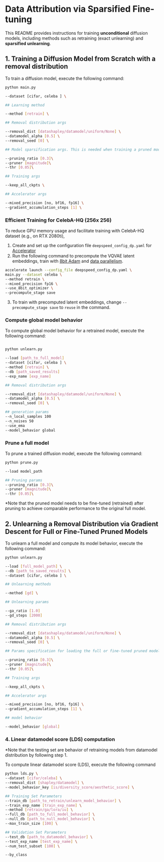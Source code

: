 # Data Attribution via Sparsified Fine-tuning

This README provides instructions for training **unconditional** diffusion models, including methods such as retraining (exact unlearning) and **sparsified unlearning**.

## 1. Training a Diffusion Model from Scratch with a removal distribution
To train a diffusion model, execute the following command:

```bash
python main.py

--dataset [cifar, celeba ] \

## Learning method

--method [retrain] \

## Removal distribution args

--removal_dist [datashapley/datamodel/uniform/None] \
--datamodel_alpha [0.5] \
--removal_seed [0] \

## Model sparsification args. This is needed when training a pruned model

--pruning_ratio [0.3]\
--pruner [magnitude]\
--thr [0.05]\

## Training args

--keep_all_ckpts \

## Accelerator args

--mixed_precision [no, bf16, fp16] \
--gradient_accumulation_steps [1] \
```

### Efficient Training for CelebA-HQ (256x 256)
To reduce GPU memory usage and facilitate training with CelebA-HQ dataset (e.g., on RTX 2080ti),

1. Create and set up the configuration file `deepspeed_config_dp.yaml` for [Accelerator](https://huggingface.co/docs/accelerate/en/package_reference/accelerator)
2. Run the following command to precompute the VQVAE latent embeddings, train with [8bit Adam](https://github.com/TimDettmers/bitsandbytes) and [data parallelism](https://huggingface.co/docs/accelerate/v0.27.2/en/usage_guides/deepspeed#deepspeed-config-file).

```bash
accelerate launch --config_file deepspeed_config_dp.yaml \
main.py --dataset celeba \
--method retrain \
--mixed_precision fp16 \
--use_8bit_optimizer \
--precompute_stage save
```
3. To train with precomputed latent embeddings, change `--precompute_stage save` to `reuse` in the command.

### Compute global model behavior
To compute global model behavior for a retrained model, execute the following command:
```bash

python unlearn.py

--load [path_to_full_model]
--dataset [cifar, celeba ] \
--method [retrain] \
--db [path_saved_results]
--exp_name [exp_name]

## Removal distribution args

--removal_dist [datashapley/datamodel/uniform/None] \
--datamodel_alpha [0.5] \
--removal_seed [0] \

## generation params
--n_local_samples 100
--n_noises 50
--use_ema 
--model_behavior global

```

### Prune a full model
To prune a trained diffusion model, execute the following command:
```bash
python prune.py

--load model_path

## Pruning params
--pruning_ratio [0.3]\
--pruner [magnitude]\
--thr [0.05]\
```
*Note that the pruned model needs to be fine-tuned (retrained) after pruning to achieve comparable performance to the original full model.

## 2. Unlearning a Removal Distribution via Gradient Descent for Full or Fine-Tuned Pruned Models
To unlearn a full model and compute its model behavior, execute the following command:

```bash
python unlearn.py

--load [full_model_path] \
--db [path_to_saved_results] \
--dataset [cifar, celeba ] \

## Unlearning methods

--method [gd] \

## Unlearning params

--ga_ratio [1.0]
--gd_steps [2000]

## Removal distribution args

--removal_dist [datashapley/datamodel/uniform/None] \
--datamodel_alpha [0.5] \
--removal_seed [0] \

## Params specification for loading the full or fine-tuned pruned model for unlearning.

--pruning_ratio [0.3]\
--pruner [magnitude]\
--thr [0.05]\

## Training args

--keep_all_ckpts \

## Accelerator args

--mixed_precision [no, bf16, fp16] \
--gradient_accumulation_steps [1] \

## model behavior

--model_behavior [global]
```

### 4. Linear datamodel score (LDS) computation

*Note that the testing set are behavior of retraining models from datamodel distribution by following step 1. 

To compute linear datamodel score (LDS), execute the following command

```bash
python lds.py \
--dataset [cifar/celeba] \
--removal_dist [shapley/datamodel] \
--model_behavior_key [is/diversity_score/aesthetic_score] \

## Training Set Parameters
--train_db [path_to_retrain/unlearn_model_behavior] \
--train_exp_name [train_exp_name] \
--method [retrain/ga/lora/iu] \
--full_db [path_to_full_model_behavior] \
--null_db [path_to_null_model_behavior] \
--max_train_size [100] \

## Validation Set Parameters
--test_db [path_to_datamodel_behavior] \
--test_exp_name [test_exp_name] \
--num_test_subset [100] \

--by_class
```
